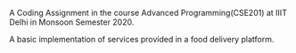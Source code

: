 
A Coding Assignment in the course Advanced Programming(CSE201) at IIIT Delhi in Monsoon Semester 2020.

A basic implementation of services provided in a food delivery platform.

